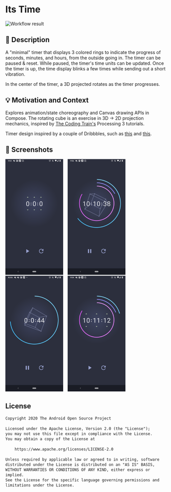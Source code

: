 # Its Time

![Workflow result](https://github.com/drinkthestars/its-time/workflows/Check/badge.svg)


## :scroll: Description
A "minimal" timer that displays 3 colored rings to indicate the progress of seconds, minutes, and hours, from the outside going in.
The timer can be paused & reset. While paused, the timer's time units can be updated. Once the timer is up, the time display blinks a few
times while sending out a short vibration.

In the center of the timer, a 3D projected rotates as the timer progresses.


## :bulb: Motivation and Context
Explores animation/state choreography and Canvas drawing APIs in Compose. The rotating cube is an exercise in
3D -> 2D projection mechanics, inspired by [The Coding Train's](https://www.youtube.com/watch?v=p4Iz0XJY-Qk&ab_channel=TheCodingTrain) Processing 3 tutorials.

Timer design inspired by a couple of Dribbbles, such as [this](https://dribbble.com/shots/5717098-Daily-UI-Design-Challenge-014-Countdown-Timer) and [this](https://dribbble.com/shots/5115846-Daily-UI-014-Countdown-Timer).


## :camera_flash: Screenshots
<img src="/results/screenshot_1.png" width="180">&emsp;<img src="/results/screenshot_2.png" width="180">
<img src="/results/screenshot_3.png" width="180">&emsp;<img src="/results/screenshot_4.png" width="180">

## License
```
Copyright 2020 The Android Open Source Project

Licensed under the Apache License, Version 2.0 (the "License");
you may not use this file except in compliance with the License.
You may obtain a copy of the License at

    https://www.apache.org/licenses/LICENSE-2.0

Unless required by applicable law or agreed to in writing, software
distributed under the License is distributed on an "AS IS" BASIS,
WITHOUT WARRANTIES OR CONDITIONS OF ANY KIND, either express or implied.
See the License for the specific language governing permissions and
limitations under the License.
```
